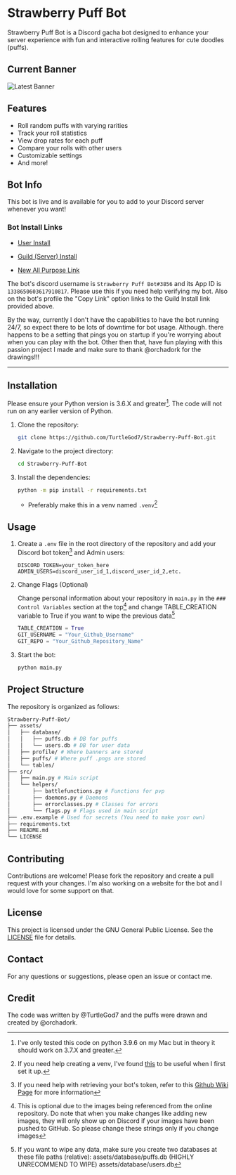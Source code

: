 # Strawberry Puff Bot

Strawberry Puff Bot is a Discord gacha bot designed to enhance your server experience with fun and interactive rolling features for cute doodles (puffs).

## Current Banner

![Latest Banner](src/assets/profile/banner_demon.gif)

## Features

- Roll random puffs with varying rarities
- Track your roll statistics
- View drop rates for each puff
- Compare your rolls with other users
- Customizable settings
- And more!

## Bot Info

This bot is live and is available for you to add to your Discord server whenever you want!

### Bot Install Links

- [User Install](https://discord.com/oauth2/authorize?client_id=1338650603617910817&integration_type=1&scope=applications.commands)

- [Guild (Server) Install](https://discord.com/oauth2/authorize?client_id=1338650603617910817&permissions=277025507328&integration_type=0&scope=bot)

- [New All Purpose Link](https://discord.com/oauth2/authorize?client_id=1338650603617910817)

The bot's discord username is `Strawberry Puff Bot#3856` and its App ID is `1338650603617910817`. Please use this if you need help verifying my bot. Also on the bot's profile the "Copy Link" option links to the Guild Install link provided above.

By the way, currently I don't have the capabilities to have the bot running 24/7, so expect there to be lots of downtime for bot usage. Although. there happens to be a setting that pings you on startup if you're worrying about when you can play with the bot. Other then that, have fun playing with this passion project I made and make sure to thank @orchadork for the drawings!!!

---

## Installation

Please ensure your Python version is 3.6.X and greater[^1]. The code will not run on any earlier version of Python.

1. Clone the repository:

    ```bash
    git clone https://github.com/TurtleGod7/Strawberry-Puff-Bot.git
    ```

2. Navigate to the project directory:

    ```bash
    cd Strawberry-Puff-Bot
    ```

3. Install the dependencies:

    ```bash
    python -m pip install -r requirements.txt
    ```

    - Preferably make this in a venv named `.venv`[^2]

## Usage

1. Create a `.env` file in the root directory of the repository and add your Discord bot token[^3] and Admin users:

    ```env
    DISCORD_TOKEN=your_token_here
    ADMIN_USERS=discord_user_id_1,discord_user_id_2,etc.
    ```

2. Change Flags (Optional)

    Change personal information about your repository in `main.py` in the `### Control Variables` section at the top[^4] and change TABLE_CREATION variable to True if you want to wipe the previous data[^5]

    ```python
    TABLE_CREATION = True
    GIT_USERNAME = "Your_Github_Username"
    GIT_REPO = "Your_Github_Repository_Name"
    ```

3. Start the bot:

    ```bash
    python main.py
    ```

## Project Structure

The repository is organized as follows:

```bash
Strawberry-Puff-Bot/
├── assets/
│   ├── database/
│   │   ├── puffs.db # DB for puffs
│   │   └── users.db # DB for user data
│   ├── profile/ # Where banners are stored
│   ├── puffs/ # Where puff .pngs are stored
│   └── tables/
├── src/
│   ├── main.py # Main script
│   └── helpers/
│       ├── battlefunctions.py # Functions for pvp
│       ├── daemons.py # Daemons
│       ├── errorclasses.py # Classes for errors
│       └── flags.py # Flags used in main script
├── .env.example # Used for secrets (You need to make your own)
├── requirements.txt
├── README.md
└── LICENSE
```

## Contributing

Contributions are welcome! Please fork the repository and create a pull request with your changes. I'm also working on a website for the bot and I would love for some support on that.

## License

This project is licensed under the GNU General Public License. See the [LICENSE](LICENSE) file for details.

## Contact

For any questions or suggestions, please open an issue or contact me.

## Credit

The code was written by @TurtleGod7 and the puffs were drawn and created by @orchadork.

[^1]: I've only tested this code on python 3.9.6 on my Mac but in theory it should work on 3.7.X and greater.

[^2]: If you need help creating a venv, I've found [this](https://packaging.python.org/en/latest/guides/installing-using-pip-and-virtual-environments/) to be useful when I first set it up.

[^3]: If you need help with retrieving your bot's token, refer to this [Github Wiki Page](https://github.com/reactiflux/discord-irc/wiki/creating-a-discord-bot-&-getting-a-token) for more information

[^4]: This is optional due to the images being referenced from the online repository. Do note that when you make changes like adding new images, they will only show up on Discord if your images have been pushed to GitHub. So please change these strings only if you change images

[^5]: If you want to wipe any data, make sure you create two databases at these file paths (relative):
    assets/database/puffs.db (HIGHLY UNRECOMMEND TO WIPE)
    assets/database/users.db
